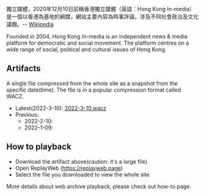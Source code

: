 
>
獨立媒體，2020年12月10日前稱香港獨立媒體（英語：Hong Kong In-media）是一個以香港為基地的網媒，網站主要內容為時事評論，涉及不同社會政治及文化議題。-- [Wikipedia](https://zh.wikipedia.org/wiki/%E7%8D%A8%E7%AB%8B%E5%AA%92%E9%AB%94_inmediahk.net)

Founded in 2004, Hong Kong In-media is an independent news & media platform for democratic and social movement. The platform centres on a wide range of social, political and cultural issues of Hong Kong.



## Artifacts 

A single file compressed from the whole site as a snapshot from the specific date(time). The file is in a popular compression format called WACZ. 

- Latest(2022-3-10): [2022-3-10.wacz](https://bafybeieldyl7quzpuqldxbs7ib7th43bkjhcx3vl4b3gvdbkn57mzzpneq.ipfs.dweb.link/fixtures/inmediahk-03_30_2022.wacz)
- Previous: 
    - 2022-2-10:
    - 2022-1-09:

## How to playback

- Download the artifact above(caution: it's a large file)
- Open ReplayWeb (https://replayweb.page)
- Select the file you downloaded to view the whole site

More details about web archive playback, please check out how-to page. 
